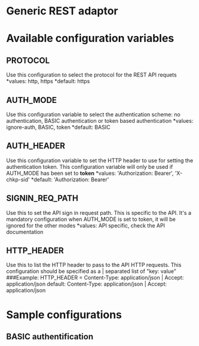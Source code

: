 Generic REST adaptor
====================

# Available configuration variables

## PROTOCOL
Use this configuration to select the protocol for the REST API requets
*values: http, https
*default: https 

## AUTH_MODE
Use this configuration variable to select the authentication scheme: no authentication, BASIC authentication or token based authentication
*values: ignore-auth, BASIC, token
*default: BASIC 

## AUTH_HEADER
Use this configuration variable to set the HTTP header to use for setting the authentication token.
This configuration variable will only be used if AUTH_MODE has been set to **token**
*values: 'Authorization: Bearer',  'X-chkp-sid'
*default: 'Authorization: Bearer'

## SIGNIN_REQ_PATH
Use this to set the API sign in request path. This is specific to the API.
It's a mandatory configuration when AUTH_MODE is set to token, it will be ignored for the other modes
*values: API specific, check the API documentation

## HTTP_HEADER
Use this to list the HTTP header to pass to the API HTTP requests.
This configuration should be specified as a | separated list of "key: value"
###Example:
HTTP_HEADER = Content-Type: application/json | Accept: application/json
default: Content-Type: application/json | Accept: application/json
 

# Sample configurations
## BASIC authentification



